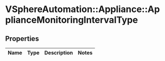 # VSphereAutomation::Appliance::ApplianceMonitoringIntervalType

## Properties
Name | Type | Description | Notes
------------ | ------------- | ------------- | -------------


